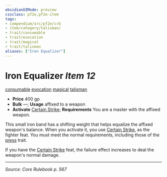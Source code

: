 ```yaml
---
obsidianUIMode: preview
cssclass: pf2e,pf2e-item
tags:
- compendium/src/pf2e/crb
- item/category/talisman/
- trait/consumable
- trait/evocation
- trait/magical
- trait/talisman
aliases: ["Iron Equalizer"]
---
```

# Iron Equalizer *Item 12*  
[consumable](consumable.md "Consumable Item Trait")  [evocation](evocation.md "Evocation School Trait")  [magical](magical.md "Magical Item Trait")  [talisman](talisman.md "Talisman Item Trait")  

- **Price** 400 gp
- **Bulk** —; **Usage** affixed to a weapon
- **Activate** [Certain Strike](certain-strike.md); **Requirements** You are a master with the affixed weapon.

This small iron band has a shifting weight that helps equalize the affixed weapon's balance. When you activate it, you use [Certain Strike](certain-strike.md), as the fighter feat. You must meet the normal requirements, including those of the [press](press.md "Press Combat Trait") trait.

If you have the [Certain Strike](certain-strike.md) feat, the failure effect increases to deal the weapon's normal damage.


---
*Source: Core Rulebook p. 567*
